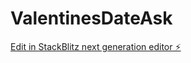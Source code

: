 # ValentinesDateAsk

[Edit in StackBlitz next generation editor ⚡️](https://stackblitz.com/~/github.com/anthonyyoussef01/ValentinesDateAsk)